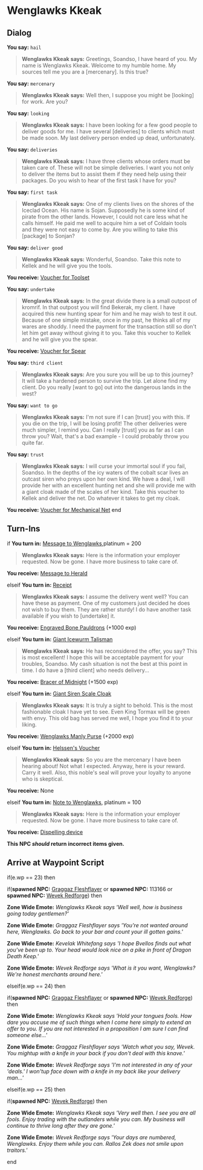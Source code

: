 # Wenglawks Kkeak
## Dialog

**You say:** `hail`



>**Wenglawks Kkeak says:** Greetings, Soandso, I have heard of you. My name is Wenglawks Kkeak. Welcome to my humble home. My sources tell me you are a [mercenary]. Is this true?

**You say:** `mercenary`



>**Wenglawks Kkeak says:** Well then, I suppose you might be [looking] for work. Are you?

**You say:** `looking`



>**Wenglawks Kkeak says:** I have been looking for a few good people to deliver goods for me. I have several [deliveries] to clients which must be made soon. My last delivery person ended up dead, unfortunately.

**You say:** `deliveries`



>**Wenglawks Kkeak says:** I have three clients whose orders must be taken care of. These will not be simple deliveries. I want you not only to deliver the items but to assist them if they need help using their packages. Do you wish to hear of the first task I have for you?

**You say:** `first task`



>**Wenglawks Kkeak says:** One of my clients lives on the shores of the Iceclad Ocean. His name is Sojan. Supposedly he is some kind of pirate from the other lands. However, I could not care less what he calls himself. He paid me well to acquire him a set of Coldain tools and they were not easy to come by. Are you willing to take this [package] to Sonjan?

**You say:** `deliver good`






>**Wenglawks Kkeak says:** Wonderful, Soandso. Take this note to Kellek and he will give you the tools.


**You receive:**  [Voucher for Toolset](/item/25279)

**You say:** `undertake`






>**Wenglawks Kkeak says:** In the great divide there is a small outpost of kromrif. In that outpost you will find Bekerak, my client. I have acquired this new hunting spear for him and he may wish to test it out. Because of one simple mistake, once in my past, he thinks all of my wares are shoddy. I need the payment for the transaction still so don't let him get away without giving it to you. Take this voucher to Kellek and he will give you the spear.


**You receive:**  [Voucher for Spear](/item/25280)

**You say:** `third client`






>**Wenglawks Kkeak says:** Are you sure you will be up to this journey? It will take a hardened person to survive the trip. Let alone find my client. Do you really [want to go] out into the dangerous lands in the west?

**You say:** `want to go`






>**Wenglawks Kkeak says:** I'm not sure if I can [trust] you with this. If you die on the trip, I will be losing profit! The other deliveries were much simpler, I remind you. Can I really [trust] you as far as I can throw you? Wait, that's a bad example - I could probably throw you quite far.

**You say:** `trust`






>**Wenglawks Kkeak says:** I will curse your immortal soul if you fail, Soandso. In the depths of the icy waters of the cobalt scar lives an outcast siren who preys upon her own kind. We have a deal, I will provide her with an excellent hunting net and she will provide me with a giant cloak made of the scales of her kind. Take this voucher to Kellek and deliver the net. Do whatever it takes to get my cloak.


**You receive:**  [Voucher for Mechanical Net](/item/25281)
end

## Turn-Ins





if **You turn in:** [Message to Wenglawks](/item/28600),platinum = 200





>**Wenglawks Kkeak says:** Here is the information your employer requested. Now be gone. I have more business to take care of.


 **You receive:**  [Message to Herald](/item/28601) 

elseif **You turn in:** [Receipt](/item/20474)


>**Wenglawks Kkeak says:** I assume the delivery went well? You can have these as payment. One of my customers just decided he does not wish to buy them. They are rather sturdy! I do have another task available if you wish to [undertake] it.


 **You receive:**  [Engraved Bone Pauldrons](/item/25062) (+1000 exp)

elseif **You turn in:** [Giant Icewurm Talisman](/item/25130)


>**Wenglawks Kkeak says:** He has reconsidered the offer, you say? This is most excellent! I hope this will be acceptable payment for your troubles, Soandso. My cash situation is not the best at this point in time. I do have a [third client] who needs delivery...


 **You receive:**  [Bracer of Midnight](/item/25061) (+1500 exp)

elseif **You turn in:** [Giant Siren Scale Cloak](/item/25110)


>**Wenglawks Kkeak says:** It is truly a sight to behold. This is the most fashionable cloak I have yet to see. Even King Tormax will be green with envy. This old bag has served me well, I hope you find it to your liking.


 **You receive:**  [Wenglawks Manly Purse](/item/17049) (+2000 exp)

elseif **You turn in:** [Helssen's Voucher](/item/1722)


>**Wenglawks Kkeak says:** So you are the mercenary I have been hearing about! Not what I expected. Anyway, here is your reward. Carry it well. Also, this noble's seal will prove your loyalty to anyone who is skeptical.


 **You receive:** None 

elseif **You turn in:** [Note to Wenglawks](/item/29068), platinum = 100


>**Wenglawks Kkeak says:** Here is the information your employer requested. Now be gone. I have more business to take care of.


 **You receive:**  [Dispelling device](/item/29626) 

**This NPC *should* return incorrect items given.**

## Arrive at Waypoint Script

if(e.wp == 23) then


if(**spawned NPC:**  [Graggaz Fleshflayer](/npc/113066) or **spawned NPC:** 113166 or **spawned NPC:**  [Wevek Redforge](/npc/113065)) then



**Zone Wide Emote:** <span class="text-warning">*Wenglawks Kkeak says 'Well well, how is business going today gentlemen?'*</span>



**Zone Wide Emote:** <span class="text-warning">*Graggaz Fleshflayer says 'You're not wanted around here, Wenglawks. Go back to your bar and count your ill gotten gains.'*</span>



**Zone Wide Emote:** <span class="text-warning">*Kevelak Whitefang says 'I hope Bvellos finds out what you've been up to.  Your head would look nice on a pike in front of Dragon Death Keep.'*</span>



**Zone Wide Emote:** <span class="text-warning">*Wevek Redforge says 'What is it you want, Wenglawks?  We're honest merchants around here.'*</span>



elseif(e.wp == 24) then


if(**spawned NPC:**  [Graggaz Fleshflayer](/npc/113066) or **spawned NPC:**  [Wevek Redforge](/npc/113065)) then



**Zone Wide Emote:** <span class="text-warning">*Wenglawks Kkeak says 'Hold your tongues fools.  How dare you accuse me of such things when I come here simply to extend an offer to you.  If you are not interested in a proposition I am sure I can find someone else...'*</span>



**Zone Wide Emote:** <span class="text-warning">*Graggaz Fleshflayer says 'Watch what you say, Wevek.  You mightup with a knife in your back if you don't deal with this knave.'*</span>



**Zone Wide Emote:** <span class="text-warning">*Wevek Redforge says 'I'm not interested in any of your 'deals.'  I won'tup face down with a knife in my back like your delivery man...'*</span>


elseif(e.wp == 25) then


if(**spawned NPC:**  [Wevek Redforge](/npc/113065)) then



**Zone Wide Emote:** <span class="text-warning">*Wenglawks Kkeak says 'Very well then. I see you are all fools. Enjoy trading with the outlanders while you can.  My business will continue to thrive long after they are gone.'*</span>



**Zone Wide Emote:** <span class="text-warning">*Wevek Redforge says 'Your days are numbered, Wenglawks.  Enjoy them while you can.  Rallos Zek does not smile upon traitors.'*</span>

end